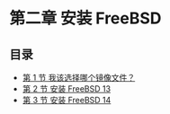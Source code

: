 # 第二章  安装 FreeBSD

## 目录

- [第 1 节  我该选择哪个镜像文件？](which-file-should-i-choose.md)
- [第 2 节  安装 FreeBSD 13](installation-13.md)
- [第 3 节  安装 FreeBSD 14](installation-14.md)
